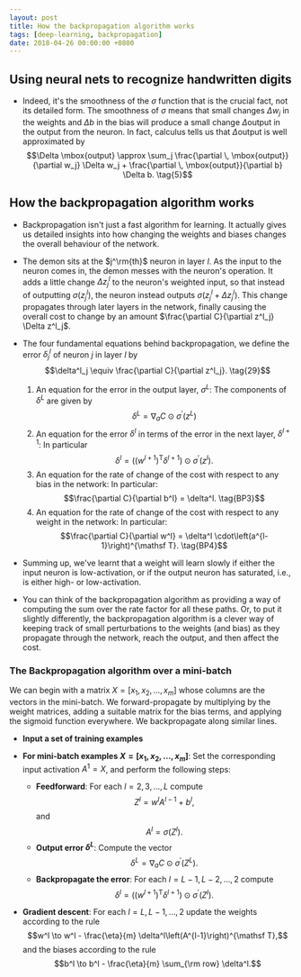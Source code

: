 ```yaml
---
layout: post
title: How the backpropagation algorithm works
tags: [deep-learning, backpropagation]
date: 2018-04-26 00:00:00 +0800
---
```


## Using neural nets to recognize handwritten digits
- Indeed, it's the smoothness of the $\sigma$ function that is the crucial fact, not its detailed form. The smoothness of $\sigma$ means that small changes $\Delta w_j$ in the weights and $\Delta b$ in the bias will produce a small change $\Delta \mbox{output}$ in the output from the neuron. In fact, calculus tells us that $\Delta \mbox{output}$ is well approximated by $$\Delta \mbox{output} \approx \sum_j \frac{\partial \, \mbox{output}}{\partial w_j} \Delta w_j + \frac{\partial \, \mbox{output}}{\partial b} \Delta b. \tag{5}$$

## How the backpropagation algorithm works
- Backpropagation isn't just a fast algorithm for learning. It actually gives us detailed insights into how changing the weights and biases changes the overall behaviour of the network.
- The demon sits at the $j^\rm{th}$ neuron in layer $l$. As the input to the neuron comes in, the demon messes with the neuron's operation. It adds a little change $\Delta z^l_j$ to the neuron's weighted input, so that instead of outputting $\sigma\left(z^l_j\right)$, the neuron instead outputs $\sigma\left(z^l_j+\Delta z^l_j\right)$. This change propagates through later layers in the network, finally causing the overall cost to change by an amount $\frac{\partial C}{\partial z^l_j} \Delta z^l_j$.
- The four fundamental equations behind backpropagation, we define the error $\delta^l_j$ of neuron $j$ in layer $l$ by $$\delta^l_j \equiv \frac{\partial C}{\partial z^l_j}. \tag{29}$$

    1. An equation for the error in the output layer, $\sigma^L$: The components of $\delta^L$ are given by $$\delta^L = \nabla_a C \odot \sigma^{\prime}\left(z^L\right) \tag{BP1}$$
    2. An equation for the error $\delta^l$ in terms of the error in the next layer, $\delta^{l+1}$: In particular $$\delta^l = \left(\left(w^{l+1}\right)^{\mathsf T} \delta^{l+1}\right) \odot \sigma^{\prime}\left(z^l\right). \tag{BP2}$$
    3. An equation for the rate of change of the cost with respect to any bias in the network: In particular: $$\frac{\partial C}{\partial b^l} = \delta^l. \tag{BP3}$$
    4. An equation for the rate of change of the cost with respect to any weight in the network: In particular: $$\frac{\partial C}{\partial w^l} = \delta^l \cdot\left(a^{l-1}\right)^{\mathsf T}. \tag{BP4}$$

- Summing up, we've learnt that a weight will learn slowly if either the input neuron is low-activation, or if the output neuron has saturated, i.e., is either high- or low-activation.
- You can think of the backpropagation algorithm as providing a way of computing the sum over the rate factor for all these paths. Or, to put it slightly differently, the backpropagation algorithm is a clever way of keeping track of small perturbations to the weights (and bias) as they propagate through the network, reach the output, and then affect the cost.

### The Backpropagation algorithm over a mini-batch
We can begin with a matrix $X = [x_1, x_2, \ldots, x_m]$ whose columns are the vectors in the mini-batch. We forward-propagate by multiplying by the weight matrices, adding a suitable matrix for the bias terms, and applying the sigmoid function everywhere. We backpropagate along similar lines.

- **Input a set of training examples**
- **For mini-batch examples $X = [x_1, x_2, \ldots, x_m]$**: Set the corresponding input activation $A^1 = X$, and perform the following steps:

    + **Feedforward**: For each $l = 2, 3,\ldots, L$ compute $$Z^l = w^l A^{l-1} + b^l,$$ and $$A^l = \sigma\left(Z^l\right).$$
    + **Output error $\delta^L$**: Compute the vector $$\delta^L = \nabla_a C \odot \sigma^{\prime}\left(Z^L\right).$$ 
    + **Backpropagate the error**: For each $l = L - 1, L - 2, \ldots, 2$ compute $$\delta^l = \left(\left(w^{l+1}\right)^{\mathsf T} \delta^{l+1}\right)\odot\sigma^{\prime}\left(Z^l\right).$$

- **Gradient descent**: For each $l = L, L - 1, \ldots, 2$ update the weights according to the rule $$w^l \to w^l - \frac{\eta}{m} \delta^l\left(A^{l-1}\right)^{\mathsf T},$$ and the biases according to the rule $$b^l \to b^l - \frac{\eta}{m} \sum_{\rm row} \delta^l.$$
